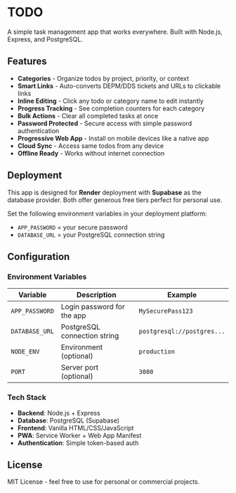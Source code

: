 # TODO

A simple task management app that works everywhere. Built with Node.js, Express, and PostgreSQL.

## Features

- **Categories** - Organize todos by project, priority, or context
- **Smart Links** - Auto-converts DEPM/DDS tickets and URLs to clickable links  
- **Inline Editing** - Click any todo or category name to edit instantly
- **Progress Tracking** - See completion counters for each category
- **Bulk Actions** - Clear all completed tasks at once
- **Password Protected** - Secure access with simple password authentication
- **Progressive Web App** - Install on mobile devices like a native app
- **Cloud Sync** - Access same todos from any device
- **Offline Ready** - Works without internet connection

## Deployment

This app is designed for **Render** deployment with **Supabase** as the database provider. Both offer generous free tiers perfect for personal use.

Set the following environment variables in your deployment platform:
- `APP_PASSWORD` = your secure password  
- `DATABASE_URL` = your PostgreSQL connection string

## Configuration

### Environment Variables

| Variable | Description | Example |
|----------|-------------|---------|
| `APP_PASSWORD` | Login password for the app | `MySecurePass123` |
| `DATABASE_URL` | PostgreSQL connection string | `postgresql://postgres...` |
| `NODE_ENV` | Environment (optional) | `production` |
| `PORT` | Server port (optional) | `3000` |

### Tech Stack

- **Backend**: Node.js + Express
- **Database**: PostgreSQL (Supabase)
- **Frontend**: Vanilla HTML/CSS/JavaScript
- **PWA**: Service Worker + Web App Manifest
- **Authentication**: Simple token-based auth

## License

MIT License - feel free to use for personal or commercial projects.
